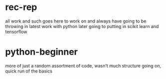 # rec-rep
all work and such goes here to work on and always have
going to be throwing in latest work with python
later going to putting in scikit learn and tensorflow
# python-beginner
more of just a random assortment of code, 
wasn't much structure going on, 
quick run of the basics
